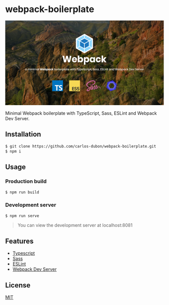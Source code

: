 # webpack-boilerplate

![banner](banner.png)

Minimal Webpack boilerplate with TypeScript, Sass, ESLint and Webpack Dev Server.

## Installation

    $ git clone https://github.com/carlos-dubon/webpack-boilerplate.git
    $ npm i

## Usage

### Production build

    $ npm run build


### Development server

    $ npm run serve
> You can view the development server at localhost:8081

## Features

- [Typescript](https://www.typescriptlang.org/)
- [Sass](https://sass-lang.com/)
- [ESLint](https://eslint.org/)
- [Webpack Dev Server](https://github.com/webpack/webpack-dev-server)

## License

[MIT](https://github.com/carlos-dubon/webpack-boilerplate/blob/master/LICENSE)
